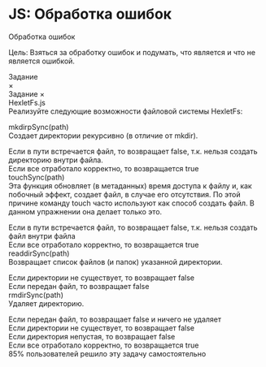 # JS: Обработка ошибок

Обработка ошибок

Цель: Взяться за обработку ошибок и подумать, что является и что не является ошибкой.


Задание<br/>
×<br/>
Задание
×<br/>
HexletFs.js<br/>
Реализуйте следующие возможности файловой системы HexletFs:

mkdirpSync(path)<br/>
Создает директории рекурсивно (в отличие от mkdir).

Если в пути встречается файл, то возвращает false, т.к. нельзя создать директорию внутри файла.<br/>
Если все отработало корректно, то возвращается true<br/>
touchSync(path)<br/>
Эта функция обновляет (в метаданных) время доступа к файлу и, как побочный эффект, создает файл, в случае его отсутствия. По этой причине команду touch часто используют как способ создать файл. В данном упражнении она делает только это.

Если в пути встречается файл, то возвращает false, т.к. нельзя создать файл внутри файла<br/>
Если все отработало корректно, то возвращается true<br/>
readdirSync(path)<br/>
Возвращает список файлов (и папок) указанной директории.

Если директории не существует, то возвращает false<br/>
Если передан файл, то возвращает false<br/>
rmdirSync(path)<br/>
Удаляет директорию.

Если передан файл, то возвращает false и ничего не удаляет<br/>
Если директории не существует, то возвращает false<br/>
Если директория непустая, то возвращает false<br/>
Если все отработало корректно, то возвращается true<br/>
85% пользователей решило эту задачу самостоятельно